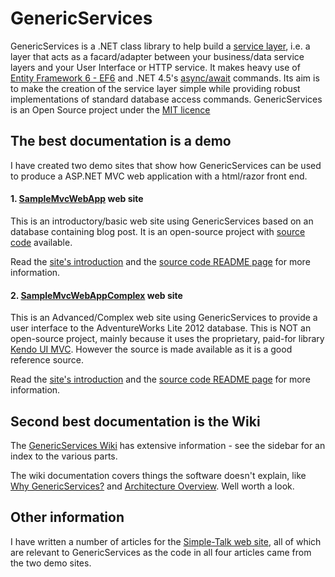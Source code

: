 GenericServices
===============

GenericServices is a .NET class library to help build a 
[service layer](http://martinfowler.com/eaaCatalog/serviceLayer.html), 
i.e. a layer that acts as a facard/adapter between your business/data service layers 
and your User Interface or HTTP service. It makes heavy use of 
[Entity Framework 6 - EF6](http://msdn.microsoft.com/en-us/data/ee712907) 
and .NET 4.5's [async/await](http://msdn.microsoft.com/en-gb/library/hh191443.aspx) 
commands. Its aim is to make the creation of the service layer simple while 
providing robust implementations of standard database access commands. 
GenericServices is an Open Source project under the 
[MIT licence](https://github.com/JonPSmith/GenericServices/blob/master/licence.txt)

## The best documentation is a demo
I have created two demo sites that show how GenericServices can be used to produce a
ASP.NET MVC web application with a html/razor front end. 

#### 1. [SampleMvcWebApp](http://samplemvcwebapp.net/) web site
This is an introductory/basic web site using GenericServices based on an database
containing blog post.
It is an open-source project with 
[source code](https://github.com/JonPSmith/SampleMvcWebApp) available.

Read the [site's introduction](http://samplemvcwebapp.net/) and the 
[source code README page](https://github.com/JonPSmith/SampleMvcWebApp) for more information.

#### 2. [SampleMvcWebAppComplex](https://github.com/JonPSmith/SampleMvcWebAppComplex) web site
This is an Advanced/Complex web site using GenericServices to provide a user interface
to the AdventureWorks Lite 2012 database. This is NOT an open-source project,
mainly because it uses the proprietary, paid-for library 
[Kendo UI MVC](http://www.telerik.com/kendo-ui). 
However the source is made available as it is a good reference source.

Read the [site's introduction](http://complex.samplemvcwebapp.net/) and the 
[source code README page](https://github.com/JonPSmith/SampleMvcWebAppComplex) 
for more information.

## Second best documentation is the Wiki
The [GenericServices Wiki](https://github.com/JonPSmith/GenericServices/wiki)
has extensive information - see the sidebar for an index to the various parts.

The wiki documentation covers things the software doesn't explain, like
[Why GenericServices?](https://github.com/JonPSmith/GenericServices/wiki/Why-GenericServices%3F) 
and [Architecture Overview](https://github.com/JonPSmith/GenericServices/wiki/Architecture-Overview).
Well worth a look.

## Other information

I have written a number of articles for the 
[Simple-Talk web site](https://www.simple-talk.com/author/jon-smith/),
all of which are relevant to GenericServices as the code in all four
articles came from the two demo sites.




